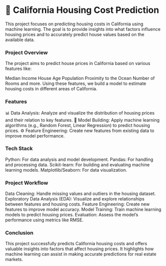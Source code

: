 # 🏡 California Housing Cost Prediction
This project focuses on predicting housing costs in California using machine learning. The goal is to provide insights into what factors influence housing prices and to accurately predict house values based on the available data.

### Project Overview
The project aims to predict house prices in California based on various features like:

Median Income
House Age
Population
Proximity to the Ocean
Number of Rooms and more.
Using these features, we build a model to estimate housing costs in different areas of California.

### Features
📊 Data Analysis: Analyze and visualize the distribution of housing prices and their relation to key features.
🧠 Model Building: Apply machine learning algorithms (e.g., Random Forest, Linear Regression) to predict housing prices.
⚙️ Feature Engineering: Create new features from existing data to improve model performance.
### Tech Stack
Python: For data analysis and model development.
Pandas: For handling and processing data.
Scikit-learn: For building and evaluating machine learning models.
Matplotlib/Seaborn: For data visualization.

### Project Workflow
Data Cleaning: Handle missing values and outliers in the housing dataset.
Exploratory Data Analysis (EDA): Visualize and explore relationships between features and housing costs.
Feature Engineering: Create new features to improve model accuracy.
Model Training: Train machine learning models to predict housing prices.
Evaluation: Assess the model’s performance using metrics like RMSE.

### Conclusion
This project successfully predicts California housing costs and offers valuable insights into factors that affect housing prices. It highlights how machine learning can assist in making accurate predictions for real estate markets.


